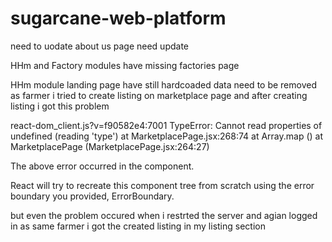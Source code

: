 # sugarcane-web-platform

need to uodate
about us page need update

HHm and Factory modules have missing factories page 

HHm module landing page have still hardcoaded data need to be removed 
as farmer i tried to create listing on marketplace page and after creating listing i got this problem

react-dom_client.js?v=f90582e4:7001 TypeError: Cannot read properties of undefined (reading 'type')
at MarketplacePage.jsx:268:74
at Array.map (<anonymous>)
at MarketplacePage (MarketplacePage.jsx:264:27)

The above error occurred in the <MarketplacePage> component.

React will try to recreate this component tree from scratch using the error boundary you provided, ErrorBoundary.

but even the problem occured when i restrted the server and agian logged in as same farmer i got the created listing in my listing section